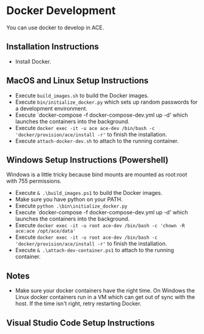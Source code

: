# Docker Development

You can use docker to develop in ACE.

## Installation Instructions

- Install Docker.

## MacOS and Linux Setup Instructions

- Execute `build_images.sh` to build the Docker images.
- Execute `bin/initialize_docker.py` which sets up random passwords for a development environment.
- Execute `docker-compose -f docker-compose-dev.yml up -d' which launches the containers into the background.
- Execute `docker exec -it -u ace ace-dev /bin/bash -c 'docker/provision/ace/install -r'` to finish the installation.
- Execute `attach-docker-dev.sh` to attach to the running container.

## Windows Setup Instructions (Powershell)

Windows is a little tricky because bind mounts are mounted as root:root with 755 permissions.

- Execute `& .\build_images.ps1` to build the Docker images.
- Make sure you have python on your PATH.
- Execute `python .\bin\initialize_docker.py`
- Execute `docker-compose -f docker-compose-dev.yml up -d' which launches the containers into the background.
- Execute `docker exec -it -u root ace-dev /bin/bash -c 'chown -R ace:ace /opt/ace/data'`
- Execute `docker exec -it -u root ace-dev /bin/bash -c 'docker/provision/ace/install -r'` to finish the installation.
- Execute `& .\attach-dev-container.ps1` to attach to the running container.

## Notes

- Make sure your docker containers have the right time. On Windows the Linux docker containers run in a VM which can get out of sync with the host. If the time isn't right, retry restarting Docker.

## Visual Studio Code Setup Instructions

